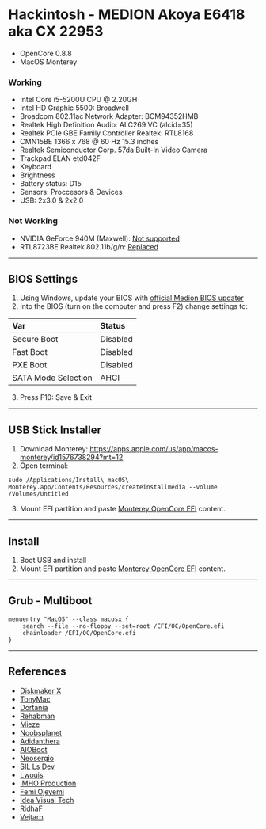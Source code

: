 # Hackintosh - MEDION Akoya E6418 aka CX 22953

- OpenCore 0.8.8
- MacOS Monterey

### Working
- Intel Core i5-5200U CPU @ 2.20GH
- Intel HD Graphic 5500: Broadwell
- Broadcom 802.11ac Network Adapter: BCM94352HMB
- Realtek High Definition Audio: ALC269 VC (alcid=35)
- Realtek PCIe GBE Family Controller Realtek: RTL8168
- CMN15BE 1366 x 768 @ 60 Hz 15.3 inches
- Realtek Semiconductor Corp. 57da Built-In Video Camera
- Trackpad ELAN etd042F
- Keyboard
- Brightness
- Battery status: D15 
- Sensors:  Proccesors & Devices
- USB: 2x3.0 & 2x2.0


### Not Working
- NVIDIA GeForce 940M (Maxwell): [Not supported](https://dortania.github.io/GPU-Buyers-Guide/modern-gpus/nvidia-gpu.html#native-nvidia-gpus)
- RTL8723BE Realtek 802.11b/g/n: [Replaced](https://dortania.github.io/Wireless-Buyers-Guide/unsupported.html#supported-chipsets)

---


## BIOS Settings
1. Using Windows, update your BIOS with [official Medion BIOS updater](http://www1.medion.de/downloads/index.pl?op=detail&id=15384&type=treiber&lang=uk)
2. Into the BIOS (turn on the computer and press F2) change settings to:
   
| Var   | Status |
|:---|:---|
| Secure Boot | Disabled|
| Fast Boot | Disabled |
| PXE Boot | Disabled |
| SATA Mode Selection | AHCI |

3. Press F10: Save & Exit

---

## USB Stick Installer 
1. Download Monterey: https://apps.apple.com/us/app/macos-monterey/id1576738294?mt=12
2. Open terminal:
```
sudo /Applications/Install\ macOS\ Monterey.app/Contents/Resources/createinstallmedia --volume /Volumes/Untitled
```
3. Mount EFI partition and paste [Monterey OpenCore EFI](https://github.com/lucasgabmoreno/Hackintosh-MEDION-Akoya-E6418-CX-22953/tree/main/Monterey%20OpenCore%20EFI) content.

---

## Install
1. Boot USB and install
2. Mount EFI partition and paste [Monterey OpenCore EFI](https://github.com/lucasgabmoreno/Hackintosh-MEDION-Akoya-E6418-CX-22953/tree/main/Monterey%20OpenCore%20EFI) content.


---

## Grub - Multiboot
```
menuentry "MacOS" --class macosx {
	search --file --no-floppy --set=root /EFI/OC/OpenCore.efi
	chainloader /EFI/OC/OpenCore.efi
}
```
---


## References
* [Diskmaker X](https://diskmakerx.com/download/)
* [TonyMac](https://www.tonymacx86.com/resources/categories/tonymacx86-downloads.3/)
* [Dortania](https://dortania.github.io/)
* [Rehabman](https://github.com/RehabMan)
* [Mieze](https://github.com/Mieze/RTL8111_driver_for_OS_X)
* [Noobsplanet](https://noobsplanet.com)
* [Adidanthera](https://github.com/acidanthera)
* [AIOBoot](https://www.aioboot.com)
* [Neosergio](https://github.com/neosergio)
* [SIL Ls Dev](https://github.com/sillsdev)
* [Lwouis](https://github.com/lwouis)
* [IMHO Production](https://www.youtube.com/watch?v=jvuIpX2MUCk)
* [Femi Ojeyemi](https://youtu.be/ZC0NHWc8ibE)
* [Idea Visual Tech](https://youtu.be/iPX3oiBJZZc)
* [RidhaF](https://github.com/RidhaAF/Hackintosh-Asus-A455LB)
* [Vejtarn](https://github.com/Vejtarn/Hackintosh-Asus-X555LJ-Monterey)
